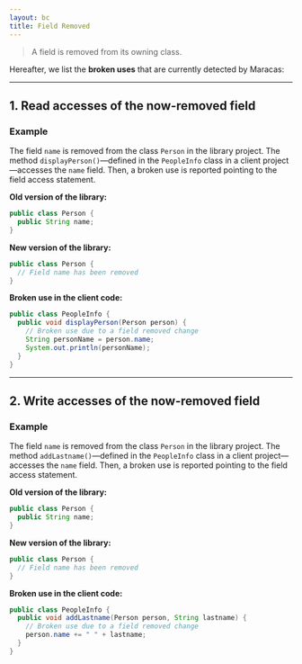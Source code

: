 ```yaml
---
layout: bc
title: Field Removed
---
```


> A field is removed from its owning class.

Hereafter, we list the **broken uses** that are currently detected by Maracas:

---

## 1. Read accesses of the now-removed field
### Example
The field `name` is removed from the class `Person` in the library project.
The method `displayPerson()`—defined in the `PeopleInfo` class in a client project—accesses the `name` field.
Then, a broken use is reported pointing to the field access statement.

**Old version of the library:**
```java
public class Person {
  public String name;
}
```

**New version of the library:**
```java
public class Person {
  // Field name has been removed
}
```

**Broken use in the client code:**
```java
public class PeopleInfo {
  public void displayPerson(Person person) {
    // Broken use due to a field removed change
    String personName = person.name;
    System.out.println(personName);
  }
}
```

---

## 2. Write accesses of the now-removed field
### Example
The field `name` is removed from the class `Person` in the library project.
The method `addLastname()`—defined in the `PeopleInfo` class in a client project—accesses the `name` field.
Then, a broken use is reported pointing to the field access statement.

**Old version of the library:**
```java
public class Person {
  public String name;
}
```

**New version of the library:**
```java
public class Person {
  // Field name has been removed
}
```

**Broken use in the client code:**
```java
public class PeopleInfo {
  public void addLastname(Person person, String lastname) {
    // Broken use due to a field removed change
    person.name += " " + lastname;
  }
}
```
